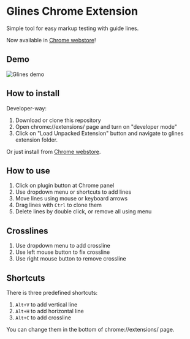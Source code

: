# Glines Chrome Extension

Simple tool for easy markup testing with guide lines.

Now available in [Chrome webstore](https://chrome.google.com/webstore/detail/glines-chrome-extension/hplhjkmgokoamhihlfgaddljbippfeje)!

## Demo 

![Glines demo](http://i.imgur.com/8Yt99WG.gif)

## How to install

Developer-way:

1. Download or clone this repository
2. Open chrome://extensions/ page and turn on "developer mode"
3. Click on "Load Unpacked Extension" button and navigate to glines extension folder.

Or just install from [Chrome webstore](https://chrome.google.com/webstore/detail/glines-chrome-extension/hplhjkmgokoamhihlfgaddljbippfeje).

## How to use

1. Click on plugin button at Chrome panel
2. Use dropdown menu or shortcuts to add lines
3. Move lines using mouse or keyboard arrows
4. Drag lines with `Ctrl` to clone them
5. Delete lines by double click, or remove all using menu

## Crosslines

1. Use dropdown menu to add crossline
2. Use left mouse button to fix crossline
3. Use right mouse button to remove crossline

## Shortcuts

There is three predefined shortcuts:

1. `Alt+V` to add vertical line
2. `Alt+H` to add horizontal line
3. `Alt+C` to add crossline

You can change them in the bottom of chrome://extensions/ page.